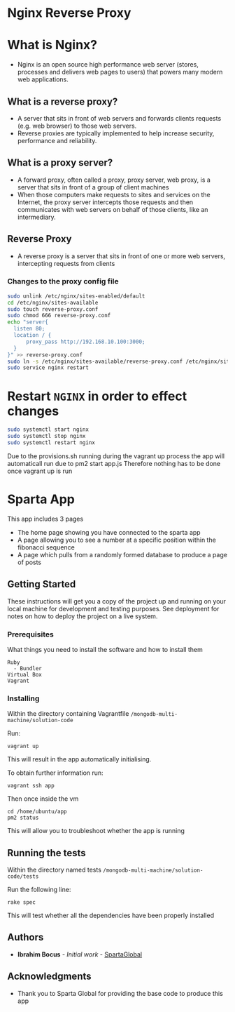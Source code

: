 # Nginx Reverse Proxy 

# What is Nginx?
- Nginx is an open source high performance web server (stores, processes and delivers web pages to users) that powers many modern web applications. 

## What is a reverse proxy?
- A server that sits in front of web servers and forwards clients requests (e.g. web browser) to those web servers.
- Reverse proxies are typically implemented to help increase security, performance and reliability.

## What is a proxy server?
- A forward proxy, often called a proxy, proxy server, web proxy, is a server that sits in front of a group of client machines
- When those computers make requests to sites and services on the Internet, the proxy server intercepts those requests and then communicates with web servers on behalf of those clients, like an intermediary. 



## Reverse Proxy
- A reverse proxy is a server that sits in front of one or more web servers, intercepting requests from clients



### Changes to the proxy config file
```bash
sudo unlink /etc/nginx/sites-enabled/default
cd /etc/nginx/sites-available
sudo touch reverse-proxy.conf
sudo chmod 666 reverse-proxy.conf
echo "server{
  listen 80;
  location / {
      proxy_pass http://192.168.10.100:3000;
  }
}" >> reverse-proxy.conf
sudo ln -s /etc/nginx/sites-available/reverse-proxy.conf /etc/nginx/sites-enabled/reverse-proxy.conf
sudo service nginx restart

```



# Restart `NGINX` in order to effect changes
```bash
sudo systemctl start nginx
sudo systemctl stop nginx
sudo systemctl restart nginx
```


Due to the provisions.sh running during the vagrant up process the app will automaticall run due to pm2 start app.js
Therefore nothing has to be done once vagrant up is run





# Sparta App
This app includes 3 pages
- The home page showing you have connected to the sparta app
- A page allowing you to see a number at a specific position within the fibonacci sequence
- A page which pulls from a randomly formed database to produce a page of posts

## Getting Started

These instructions will get you a copy of the project up and running on your local machine for development and testing purposes. See deployment for notes on how to deploy the project on a live system.

### Prerequisites

What things you need to install the software and how to install them

```
Ruby
  - Bundler
Virtual Box
Vagrant
```

### Installing

Within the directory containing Vagrantfile
``` /mongodb-multi-machine/solution-code ```

Run:
```
vagrant up
```

This will result in the app automatically initialising.

To obtain further information run:

``` 
vagrant ssh app
```

Then once inside the vm

```
cd /home/ubuntu/app
pm2 status
```

This will allow you to troubleshoot whether the app is running
## Running the tests

Within the directory named tests
``` /mongodb-multi-machine/solution-code/tests ```

Run the following line:
```
rake spec
```

This will test whether all the dependencies have been properly installed

## Authors

* **Ibrahim Bocus** - *Initial work* - [SpartaGlobal](www.spartaglobal.com)


## Acknowledgments
* Thank you to Sparta Global for providing the base code to produce this app

